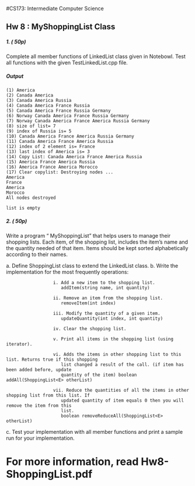 #CS173: Intermediate Computer Science

## Hw 8 : MyShoppingList Class

##### 1. ( 50p)
Complete all member functions of LinkedList class given in Notebowl. 
Test all functions with the given TestLinkedList.cpp file.

##### Output

```
(1) America
(2) Canada America
(3) Canada America Russia
(4) Canada America France Russia
(5) Canada America France Russia Germany
(6) Norway Canada America France Russia Germany
(7) Norway Canada America France America Russia Germany
(8) size of list= 7
(9) index of Russia is= 5
(10) Canada America France America Russia Germany
(11) Canada America France America Russia
(12) index of 2 element is= France
(13) last index of America is= 3
(14) Copy List: Canada America France America Russia
(15) America France America Russia
(16) America France America Morocco
(17) Clear copylist: Destroying nodes ...
America
France
America
Morocco
All nodes destroyed

list is empty
```
##### 2. ( 50p) 
Write a program “ MyShoppingList” that helps users to manage their shopping lists.
Each item, of the shopping list, includes the item’s name and the quantity needed of that
item. Items should be kept sorted alphabetically according to their names.

a. Define ShoppingList class to extend the LinkedList class.
b. Write the implementation for the most frequently operations:
                      
                      i. Add a new item to the shopping list.
                         addItem(string name, int quantity)

                      ii. Remove an item from the shopping list.
                         removeItem(int index)

                      iii. Modify the quantity of a given item.
                         updateQuantity(int index, int quantity)

                      iv. Clear the shopping list.

                      v. Print all items in the shopping list (using iterator).

                      vi. Adds the items in other shopping list to this list. Returns true if this shopping
                         list changed a result of the call. (if item has been added before, update
                         quantity of the item) boolean addAll(ShoppingList<E> otherList)

                      vii. Reduce the quantities of all the items in other shopping list from this list. If
                         updated quantity of item equals 0 then you will remove the item from this
                         list.
                         boolean removeReduceAll(ShoppingList<E> otherList)

c. Test your implementation with all member functions and print a sample run for
your implementation.

# For more information, read Hw8-ShoppingList.pdf



